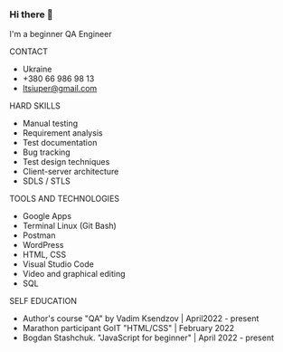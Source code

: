 ### Hi there 👋


I'm a beginner QA Engineer

 CONTACT
 
- Ukraine
- +380 66 986 98 13
- ltsiuper@gmail.com


 HARD SKILLS
 
- Manual testing
- Requirement analysis
- Test documentation
- Bug tracking
- Test design techniques
- Сlient-server architecture
- SDLS / STLS

 TOOLS AND TECHNOLOGIES
- Google Apps
- Terminal Linux (Git Bash) 
- Postman 
- WordPress
- HTML, CSS 
- Visual Studio Code
- Video and graphical editing
- SQL 

SELF EDUCATION

- Author's course "QA" by Vadim Ksendzov | April2022 - present
- Marathon participant GoIT "HTML/CSS" | February 2022
- Bogdan Stashchuk. "JavaScript for beginner" | April 2022 - present

